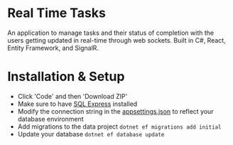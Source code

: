 # Real Time Tasks

An application to manage tasks and their status of completion with the users getting updated in real-time
through web sockets. Built in C#, React, Entity Framework, and SignalR.

# Installation & Setup

* Click 'Code' and then 'Download ZIP'
* Make sure to have [SQL Express](https://www.microsoft.com/en-us/download/details.aspx?id=55994) installed
* Modify the connection string in the [appsettings.json](https://github.com/YochevedWaj/RealTimeTasks/blob/master/RealTimeTasks.Web/appsettings.json) to reflect your database environment
* Add migrations to the data project `dotnet ef migrations add initial`
* Update your database `dotnet ef database update`
